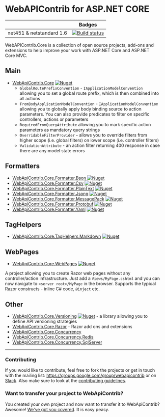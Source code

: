 # WebAPIContrib for ASP.NET CORE

|                           | Badges                                                                                                                                                       |
| ------------------------- | ------------------------------------------------------------------------------------------------------------------------------------------------------------ |
| net451 & netstandard 1.6        | [![Build status](https://ci.appveyor.com/api/projects/status/4n10t3rrkju3fwyy?svg=true)](https://ci.appveyor.com/project/thabart/webapicontrib-core)         |

WebAPIContrib.Core is a collection of open source projects, add-ons and extensions to help improve your work with ASP.NET Core and ASP.NET Core MVC.

## Main

* [WebApiContrib.Core](https://github.com/WebApiContrib/WebAPIContrib.Core/tree/master/src/WebApiContrib.Core) [![Nuget](http://img.shields.io/nuget/v/WebApiContrib.Core.svg?maxAge=10800)](https://www.nuget.org/packages/WebApiContrib.Core/)
  * `GlobalRoutePrefixConvention` - `IApplicationModelConvention` allowing you to set a global route prefix, which is then combined into all actions
  * `FromBodyApplicationModelConvention` - `IApplicationModelConvention` allowing you to globally apply body binding source to action parameters. You can also provide predicates to filter on specific controllers, actions or parameters
  * `RequiredFromQueryAttribute` allowing you to mark specific action parameters as mandatory query strings
  * `OverridableFilterProvider` - allows you to override filters from higher scope (i.e. global filters) on lower scope (i.e. controller filters)
  * `ValidationAttribute` - an action filter returning 400 response in case there are any model state errors

## Formatters

* [WebApiContrib.Core.Formatter.Bson](https://github.com/WebApiContrib/WebAPIContrib.Core/tree/master/src/WebApiContrib.Core.Formatter.Bson) [![Nuget](http://img.shields.io/nuget/v/WebApiContrib.Core.Formatter.Bson.svg?maxAge=10800)](https://www.nuget.org/packages/WebApiContrib.Core.Formatter.Bson/)
* [WebApiContrib.Core.Formatter.Csv](https://github.com/WebApiContrib/WebAPIContrib.Core/tree/master/src/WebApiContrib.Core.Formatter.Csv) [![Nuget](http://img.shields.io/nuget/v/WebApiContrib.Core.Formatter.Csv.svg?maxAge=10800)](https://www.nuget.org/packages/WebApiContrib.Core.Formatter.Csv/)
* [WebApiContrib.Core.Formatter.PlainText](https://github.com/WebApiContrib/WebAPIContrib.Core/tree/master/src/WebApiContrib.Core.Formatter.PlainText) [![Nuget](http://img.shields.io/nuget/v/WebApiContrib.Core.Formatter.PlainText.svg?maxAge=10800)](https://www.nuget.org/packages/WebApiContrib.Core.Formatter.PlainText/)
* [WebApiContrib.Core.Formatter.Jsonp](https://github.com/WebApiContrib/WebAPIContrib.Core/tree/master/src/WebApiContrib.Core.Formatter.Jsonp) [![Nuget](http://img.shields.io/nuget/v/WebApiContrib.Core.Formatter.Jsonp.svg?maxAge=10800)](https://www.nuget.org/packages/WebApiContrib.Core.Formatter.Jsonp/)
* [WebApiContrib.Core.Formatter.MessagePack](https://github.com/WebApiContrib/WebAPIContrib.Core/tree/master/src/WebApiContrib.Core.Formatter.MessagePack) [![Nuget](http://img.shields.io/nuget/v/WebApiContrib.Core.Formatter.MessagePack.svg?maxAge=10800)](https://www.nuget.org/packages/WebApiContrib.Core.Formatter.MessagePack/)
* [WebApiContrib.Core.Formatter.Protobuf](https://github.com/WebApiContrib/WebAPIContrib.Core/tree/master/src/WebApiContrib.Core.Formatter.Protobuf) [![Nuget](http://img.shields.io/nuget/v/WebApiContrib.Core.Formatter.Protobuf.svg?maxAge=10800)](https://www.nuget.org/packages/WebApiContrib.Core.Formatter.Protobuf/)
* [WebApiContrib.Core.Formatter.Yaml](https://github.com/WebApiContrib/WebAPIContrib.Core/tree/master/src/WebApiContrib.Core.Formatter.Yaml) [![Nuget](http://img.shields.io/nuget/v/WebApiContrib.Core.Formatter.Yaml.svg?maxAge=10800)](https://www.nuget.org/packages/WebApiContrib.Core.Formatter.Yaml/)

## TagHelpers
* [WebApiContrib.Core.TagHelpers.Markdown](https://github.com/WebApiContrib/WebAPIContrib.Core/tree/master/src/WebApiContrib.Core.TagHelpers.Markdown) [![Nuget](http://img.shields.io/nuget/v/WebApiContrib.Core.TagHelpers.Markdown.svg?maxAge=10800)](https://www.nuget.org/packages/WebApiContrib.Core.TagHelpers.Markdown/)

## WebPages
* [WebApiContrib.Core.WebPages](https://github.com/WebApiContrib/WebAPIContrib.Core/tree/master/src/WebApiContrib.Core.WebPages) [![Nuget](http://img.shields.io/nuget/v/WebApiContrib.Core.WebPages.svg?maxAge=10800)](https://www.nuget.org/packages/WebApiContrib.Core.WebPages/)

A project allowing you to create Razor web pages without any controller/action infrastructure. Just add a `Views/MyPage.cshtml` and you can now navigate to `<server root>/MyPage` in the browser. Supports the typical Razor constructs - inline C# code, `@inject` etc.

## Other

* [WebApiContrib.Core.Versioning](https://github.com/WebApiContrib/WebAPIContrib.Core/tree/master/src/WebApiContrib.Core.Versioning) [![Nuget](http://img.shields.io/nuget/v/WebApiContrib.Core.Versioning.svg?maxAge=10800)](https://www.nuget.org/packages/WebApiContrib.Core.Versioning/) - a library allowing you to define API versioning strategies
* [WebApiContrib.Core.Razor](https://github.com/WebApiContrib/WebAPIContrib.Core/tree/master/src/WebApiContrib.Core.Razor) - Razor add ons and extensions
* [WebApiContrib.Core.Concurrency](https://github.com/WebApiContrib/WebAPIContrib.Core/tree/master/src/WebApiContrib.Core.Concurrency)
* [WebApiContrib.Core.Concurrency.Redis](https://github.com/WebApiContrib/WebAPIContrib.Core/tree/master/src/WebApiContrib.Core.Concurrency.Redis)
* [WebApiContrib.Core.Concurrency.SqlServer](https://github.com/WebApiContrib/WebAPIContrib.Core/tree/master/src/WebApiContrib.Core.Concurrency.SqlServer)

---

### Contributing
If you would like to contribute, feel free to fork the projects or get in touch with the mailing list: https://groups.google.com/group/webapicontrib or on [Slack](https://webapicontrib.azurewebsites.net). Also make sure to look at the [contributing guidelines](https://github.com/WebApiContrib/WebAPIContrib.Core/blob/master/CONTRIBUTING.md).

### Want to transfer your project to WebApiContrib?

You created your own project and now want to transfer it to WebApiContrib? Awesome! [We've got you covered](https://github.com/WebApiContrib/WebAPIContrib/wiki/Guidelines-for-transferring-projects-to-Web-API-Contrib). It is easy peasy.
